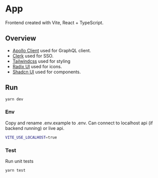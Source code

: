 # App

Frontend created with Vite, React + TypeScript.

## Overview

- [Apollo Client](https://www.apollographql.com/docs/react/) used for GraphQL client.
- [Clerk](https://clerk.com/docs/quickstarts/react) used for SSO.
- [Tailwindcss](https://tailwindcss.com/docs/installation) used for styling
- [Radix UI](https://www.radix-ui.com/icons) used for icons.
- [Shadcn UI](https://ui.shadcn.com/docs/) used for components.

## Run

```bash
yarn dev
```

### Env

Copy and rename .env.example to .env.
Can connect to localhost api (if backend running) or live api.

```bash
VITE_USE_LOCALHOST=true
```

### Test

Run unit tests

```bash
yarn test
```
